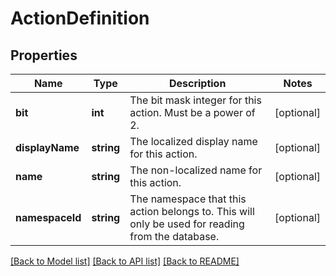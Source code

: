 # ActionDefinition

## Properties
Name | Type | Description | Notes
------------ | ------------- | ------------- | -------------
**bit** | **int** | The bit mask integer for this action. Must be a power of 2. | [optional] 
**displayName** | **string** | The localized display name for this action. | [optional] 
**name** | **string** | The non-localized name for this action. | [optional] 
**namespaceId** | **string** | The namespace that this action belongs to.  This will only be used for reading from the database. | [optional] 

[[Back to Model list]](../README.md#documentation-for-models) [[Back to API list]](../README.md#documentation-for-api-endpoints) [[Back to README]](../README.md)


